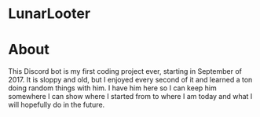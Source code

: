 # LunarLooter

# About
This Discord bot is my first coding project ever, starting in September of 2017. It is sloppy and old, but I enjoyed every second of it and learned a ton doing random things with him. I have him here so I can keep him somewhere I can show where I started from to where I am today and what I will hopefully do in the future.

